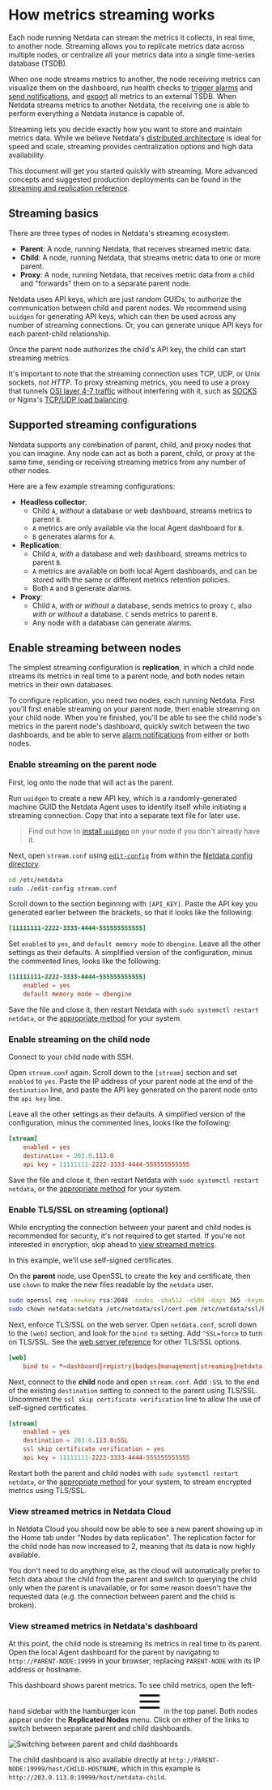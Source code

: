 # How metrics streaming works

Each node running Netdata can stream the metrics it collects, in real time, to another node. Streaming allows you to
replicate metrics data across multiple nodes, or centralize all your metrics data into a single time-series database
(TSDB).

When one node streams metrics to another, the node receiving metrics can visualize them on the dashboard, run health checks to 
[trigger alarms](https://github.com/netdata/netdata/blob/master/docs/monitor/view-active-alarms.md) and 
[send notifications](https://github.com/netdata/netdata/blob/master/docs/monitor/enable-notifications.md), and
[export](https://github.com/netdata/netdata/blob/master/docs/export/external-databases.md) all metrics to an external TSDB. When Netdata streams metrics to another
Netdata, the receiving one is able to perform everything a Netdata instance is capable of.

Streaming lets you decide exactly how you want to store and maintain metrics data. While we believe Netdata's
[distributed architecture](https://github.com/netdata/netdata/blob/master/docs/store/distributed-data-architecture.md) is 
ideal for speed and scale, streaming provides centralization options and high data availability.

This document will get you started quickly with streaming. More advanced concepts and suggested production deployments
can be found in the [streaming and replication reference](https://github.com/netdata/netdata/blob/master/streaming/README.md).

## Streaming basics

There are three types of nodes in Netdata's streaming ecosystem.

- **Parent**: A node, running Netdata, that receives streamed metric data.
- **Child**: A node, running Netdata, that streams metric data to one or more parent.
- **Proxy**: A node, running Netdata, that receives metric data from a child and "forwards" them on to a
  separate parent node.

Netdata uses API keys, which are just random GUIDs, to authorize the communication between child and parent nodes. We
recommend using `uuidgen` for generating API keys, which can then be used across any number of streaming connections.
Or, you can generate unique API keys for each parent-child relationship.

Once the parent node authorizes the child's API key, the child can start streaming metrics.

It's important to note that the streaming connection uses TCP, UDP, or Unix sockets, _not HTTP_. To proxy streaming
metrics, you need to use a proxy that tunnels [OSI layer 4-7
traffic](https://en.wikipedia.org/wiki/OSI_model#Layer_4:_Transport_Layer) without interfering with it, such as
[SOCKS](https://en.wikipedia.org/wiki/SOCKS) or Nginx's 
[TCP/UDP load balancing](https://docs.nginx.com/nginx/admin-guide/load-balancer/tcp-udp-load-balancer/).

## Supported streaming configurations

Netdata supports any combination of parent, child, and proxy nodes that you can imagine. Any node can act as both a
parent, child, or proxy at the same time, sending or receiving streaming metrics from any number of other nodes.

Here are a few example streaming configurations:

- **Headless collector**: 
  - Child `A`, _without_ a database or web dashboard, streams metrics to parent `B`.
  - `A` metrics are only available via the local Agent dashboard for `B`.
  - `B` generates alarms for `A`.
- **Replication**: 
  - Child `A`, _with_ a database and web dashboard, streams metrics to parent `B`. 
  - `A` metrics are available on both local Agent dashboards, and can be stored with the same or different metrics
    retention policies.
  - Both `A` and `B` generate alarms.
- **Proxy**:
  - Child `A`, _with or without_ a database, sends metrics to proxy `C`, also _with or without_ a database. `C` sends
    metrics to parent `B`.
  - Any node with a database can generate alarms.


## Enable streaming between nodes

The simplest streaming configuration is **replication**, in which a child node streams its metrics in real time to a
parent node, and both nodes retain metrics in their own databases.

To configure replication, you need two nodes, each running Netdata. First you'll first enable streaming on your parent
node, then enable streaming on your child node. When you're finished, you'll be able to see the child node's metrics in
the parent node's dashboard, quickly switch between the two dashboards, and be able to serve 
[alarm notifications](https://github.com/netdata/netdata/blob/master/docs/monitor/enable-notifications.md) from either or both nodes.

### Enable streaming on the parent node

First, log onto the node that will act as the parent.

Run `uuidgen` to create a new API key, which is a randomly-generated machine GUID the Netdata Agent uses to identify
itself while initiating a streaming connection. Copy that into a separate text file for later use.

> Find out how to [install `uuidgen`](https://command-not-found.com/uuidgen) on your node if you don't already have it.

Next, open `stream.conf` using [`edit-config`](https://github.com/netdata/netdata/blob/master/docs/configure/nodes.md#use-edit-config-to-edit-configuration-files)
from within the [Netdata config directory](https://github.com/netdata/netdata/blob/master/docs/configure/nodes.md#the-netdata-config-directory).

```bash
cd /etc/netdata
sudo ./edit-config stream.conf
```

Scroll down to the section beginning with `[API_KEY]`. Paste the API key you generated earlier between the brackets, so
that it looks like the following:

```conf
[11111111-2222-3333-4444-555555555555]
```

Set `enabled` to `yes`, and `default memory mode` to `dbengine`. Leave all the other settings as their defaults. A
simplified version of the configuration, minus the commented lines, looks like the following:

```conf
[11111111-2222-3333-4444-555555555555]
    enabled = yes
    default memory mode = dbengine
```

Save the file and close it, then restart Netdata with `sudo systemctl restart netdata`, or the [appropriate
method](https://github.com/netdata/netdata/blob/master/docs/configure/start-stop-restart.md) for your system.

### Enable streaming on the child node

Connect to your child node with SSH.

Open `stream.conf` again. Scroll down to the `[stream]` section and set `enabled` to `yes`. Paste the IP address of your
parent node at the end of the `destination` line, and paste the API key generated on the parent node onto the `api key`
line.

Leave all the other settings as their defaults. A simplified version of the configuration, minus the commented lines,
looks like the following:

```conf
[stream]
    enabled = yes 
    destination = 203.0.113.0
    api key = 11111111-2222-3333-4444-555555555555
```

Save the file and close it, then restart Netdata with `sudo systemctl restart netdata`, or the [appropriate
method](https://github.com/netdata/netdata/blob/master/docs/configure/start-stop-restart.md) for your system.

### Enable TLS/SSL on streaming (optional)

While encrypting the connection between your parent and child nodes is recommended for security, it's not required to
get started. If you're not interested in encryption, skip ahead to [view streamed
metrics](#view-streamed-metrics-in-netdatas-dashboard).

In this example, we'll use self-signed certificates. 

On the **parent** node, use OpenSSL to create the key and certificate, then use `chown` to make the new files readable
by the `netdata` user.

```bash
sudo openssl req -newkey rsa:2048 -nodes -sha512 -x509 -days 365 -keyout /etc/netdata/ssl/key.pem -out /etc/netdata/ssl/cert.pem
sudo chown netdata:netdata /etc/netdata/ssl/cert.pem /etc/netdata/ssl/key.pem
```

Next, enforce TLS/SSL on the web server. Open `netdata.conf`, scroll down to the `[web]` section, and look for the `bind
to` setting. Add `^SSL=force` to turn on TLS/SSL. See the [web server
reference](https://github.com/netdata/netdata/blob/master/web/server/README.md#enabling-tls-support) for other TLS/SSL options.

```conf
[web]
    bind to = *=dashboard|registry|badges|management|streaming|netdata.conf^SSL=force
```

Next, connect to the **child** node and open `stream.conf`. Add `:SSL` to the end of the existing `destination` setting
to connect to the parent using TLS/SSL. Uncomment the `ssl skip certificate verification` line to allow the use of
self-signed certificates.

```conf
[stream]
    enabled = yes
    destination = 203.0.113.0:SSL
    ssl skip certificate verification = yes
    api key = 11111111-2222-3333-4444-555555555555
```

Restart both the parent and child nodes with `sudo systemctl restart netdata`, or the [appropriate
method](https://github.com/netdata/netdata/blob/master/docs/configure/start-stop-restart.md) for your system, to stream encrypted metrics using TLS/SSL.

### View streamed metrics in Netdata Cloud

In Netdata Cloud you should now be able to see a new parent showing up in the Home tab under "Nodes by data replication".
The replication factor for the child node has now increased to 2, meaning that its data is now highly available.

You don't need to do anything else, as the cloud will automatically prefer to fetch data about the child from the parent
and switch to querying the child only when the parent is unavailable, or for some reason doesn't have the requested 
data (e.g. the connection between parent and the child is broken). 

### View streamed metrics in Netdata's dashboard

At this point, the child node is streaming its metrics in real time to its parent. Open the local Agent dashboard for
the parent by navigating to `http://PARENT-NODE:19999` in your browser, replacing `PARENT-NODE` with its IP address or
hostname.

This dashboard shows parent metrics. To see child metrics, open the left-hand sidebar with the hamburger icon
![Hamburger icon](https://raw.githubusercontent.com/netdata/netdata-ui/master/src/components/icon/assets/hamburger.svg)
in the top panel. Both nodes appear under the **Replicated Nodes** menu. Click on either of the links to switch between
separate parent and child dashboards.

![Switching between parent and child dashboards](https://user-images.githubusercontent.com/1153921/110043346-761ec000-7d04-11eb-8e58-77670ba39161.gif)

The child dashboard is also available directly at `http://PARENT-NODE:19999/host/CHILD-HOSTNAME`, which in this example
is `http://203.0.113.0:19999/host/netdata-child`.

